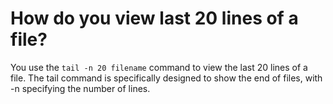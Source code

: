 # How do you view last 20 lines of a file?

You use the `tail -n 20 filename` command to view the last 20 lines of a file. The tail command is specifically designed to show the end of files, with -n specifying the number of lines.
